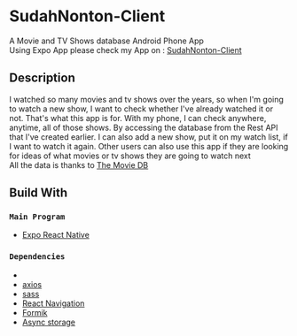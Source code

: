 
# SudahNonton-Client

A Movie and TV Shows database Android Phone App \
Using Expo App please check my App on : [SudahNonton-Client](https://expo.dev/@rizahariati/sudahnonton-client)

## Description
I watched so many movies and tv shows over the years, so when I'm going to watch a new show, I want to check whether I've already watched it or not. That's what this app is for. With my phone, I can check anywhere, anytime, all of those shows. By accessing the database from the Rest API that I've created earlier.
I can also add a new show, put it on my watch list, if I want to watch it again. 
Other users can also use this app if they are looking for ideas of what movies or tv shows they are going to watch next\
All the data is thanks to [The Movie DB](https://developers.themoviedb.org/3/getting-started/introduction)

## Build With

### `Main Program`

* [Expo React Native](https://expo.dev/)

### `Dependencies`

* 
* [axios](https://axios-http.com/docs/intro)
* [sass](https://sass-lang.com/)
* [React Navigation](https://reactnavigation.org/)
* [Formik](https://formik.org/)
* [Async storage](https://react-native-async-storage.github.io/async-storage/)


